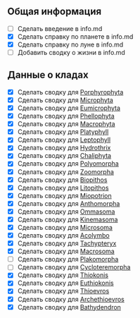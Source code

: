 ## Общая информация

- [ ] Сделать введение в info.md
- [x] Сделать справку по планете в info.md
- [x] Сделать справку по луне в info.md
- [ ] Добавить сводку о жизни в info.md

## Данные о кладах

- [x] Сделать сводку для [Porphyrophyta](pages/porphyrophyta.md)
- [x] Сделать сводку для [Microphyta](pages/microphyta.md)
- [x] Сделать сводку для [Eumicrophyta](pages/eumicrophyta.md)
- [x] Сделать сводку для [Phellophyta](pages/phellophyta.md)
- [x] Сделать сводку для [Macrophyta](pages/macrophyta.md)
- [x] Сделать сводку для [Platyphyll](pages/platyphyll.md)
- [x] Сделать сводку для [Leptophyll](pages/leptophyll.md)
- [x] Сделать сводку для [Hydrothrix](pages/hydrothrix.md)
- [x] Сделать сводку для [Chaliphyta](pages/chaliphyta.md)
- [x] Сделать сводку для [Polyomorpha](pages/polyomorpha.md)
- [x] Сделать сводку для [Zoomorpha](pages/zoomorpha.md)
- [x] Сделать сводку для [Biopithos](pages/biopithos.md)
- [x] Сделать сводку для [Litopithos](pages/litopithos.md)
- [x] Сделать сводку для [Miopotrion](pages/miopotrion.md)
- [x] Сделать сводку для [Anthomorpha](pages/anthomorpha.md)
- [x] Сделать сводку для [Ommasoma](pages/ommasoma.md)
- [x] Сделать сводку для [Kinemasoma](pages/kinemasoma.md)
- [x] Сделать сводку для [Microsoma](pages/microsoma.md)
- [x] Сделать сводку для [Acolymbo](pages/acolymbo.md)
- [x] Сделать сводку для [Tachypteryx](pages/tachypteryx.md)
- [x] Сделать сводку для [Macrosoma](pages/macrosoma.md)
- [ ] Сделать сводку для [Plakomorpha](pages/plakomorpha.md)
- [ ] Сделать сводку для [Cycloteremorpha](pages/cycloteremorpha.md)
- [x] Сделать сводку для [Thiokonis](pages/thiokonis.md)
- [x] Сделать сводку для [Euthiokonis](pages/euthiokonis.md)
- [x] Сделать сводку для [Thioevros](pages/thioevros.md)
- [x] Сделать сводку для [Archethioevros](pages/archethioevros.md)
- [x] Сделать сводку для [Bathydendron](pages/bathydendron.md)